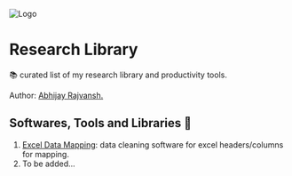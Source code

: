 
![Logo](https://www.abhijayrajvansh.com/_next/image?url=%2F_next%2Fstatic%2Fmedia%2Fabhijay-rajvansh-in-cyberworld.d3d0b42d.png&w=750&q=75)

# Research Library

📚 curated list of my research library and productivity tools.

Author: [Abhijay Rajvansh.](https://www.abhijayrajvansh.com/)

## Softwares, Tools and Libraries 🔗 

1. [Excel Data Mapping](https://github.com/abhijayrajvansh/excel-data-mapping):  data cleaning software for excel headers/columns for mapping.
2. To be added...